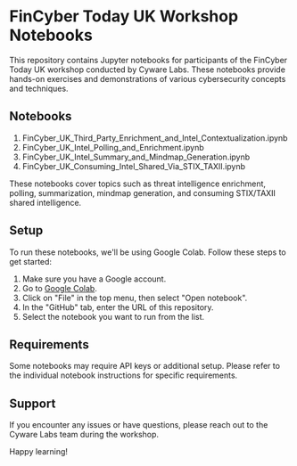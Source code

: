 # FinCyber Today UK Workshop Notebooks

This repository contains Jupyter notebooks for participants of the FinCyber Today UK workshop conducted by Cyware Labs. These notebooks provide hands-on exercises and demonstrations of various cybersecurity concepts and techniques.

## Notebooks

1. FinCyber_UK_Third_Party_Enrichment_and_Intel_Contextualization.ipynb
2. FinCyber_UK_Intel_Polling_and_Enrichment.ipynb
3. FinCyber_UK_Intel_Summary_and_Mindmap_Generation.ipynb
4. FinCyber_UK_Consuming_Intel_Shared_Via_STIX_TAXII.ipynb

These notebooks cover topics such as threat intelligence enrichment, polling, summarization, mindmap generation, and consuming STIX/TAXII shared intelligence.

## Setup

To run these notebooks, we'll be using Google Colab. Follow these steps to get started:

1. Make sure you have a Google account.
2. Go to [Google Colab](https://colab.research.google.com/).
3. Click on "File" in the top menu, then select "Open notebook".
4. In the "GitHub" tab, enter the URL of this repository.
5. Select the notebook you want to run from the list.

## Requirements

Some notebooks may require API keys or additional setup. Please refer to the individual notebook instructions for specific requirements.

## Support

If you encounter any issues or have questions, please reach out to the Cyware Labs team during the workshop.

Happy learning!
